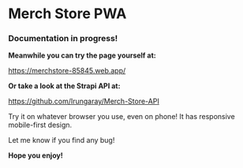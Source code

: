# Merch Store PWA

### Documentation in progress!

**Meanwhile you can try the page yourself at:**

https://merchstore-85845.web.app/

**Or take a look at the Strapi API at:**

https://github.com/Irungaray/Merch-Store-API

Try it on whatever browser you use, even on phone! It has responsive mobile-first design.

Let me know if you find any bug!

**Hope you enjoy!**
